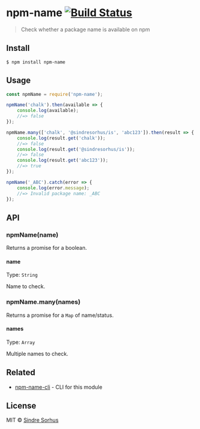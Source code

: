 # npm-name [![Build Status](https://travis-ci.org/sindresorhus/npm-name.svg?branch=master)](https://travis-ci.org/sindresorhus/npm-name)

> Check whether a package name is available on npm


## Install

```
$ npm install npm-name
```


## Usage

```js
const npmName = require('npm-name');

npmName('chalk').then(available => {
	console.log(available);
	//=> false
});

npmName.many(['chalk', '@sindresorhus/is', 'abc123']).then(result => {
	console.log(result.get('chalk'));
	//=> false
	console.log(result.get('@sindresorhus/is'));
	//=> false
	console.log(result.get('abc123'));
	//=> true
});

npmName('_ABC').catch(error => {
	console.log(error.message);
	//=> Invalid package name: _ABC
});
```

## API

### npmName(name)

Returns a promise for a boolean.

#### name

Type: `String`

Name to check.

### npmName.many(names)

Returns a promise for a `Map` of name/status.

#### names

Type: `Array`

Multiple names to check.


## Related

- [npm-name-cli](https://github.com/sindresorhus/npm-name-cli) - CLI for this module


## License

MIT © [Sindre Sorhus](https://sindresorhus.com)
